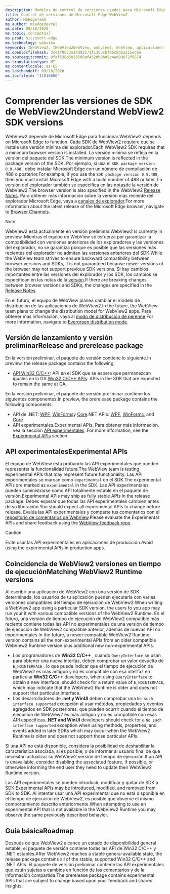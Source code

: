 ```yaml
---
description: Modelos de control de versiones usados para Microsoft Edge WebView2
title: Control de versiones de Microsoft Edge WebView2
author: MSEdgeTeam
ms.author: msedgedevrel
ms.date: 09/10/2020
ms.topic: conceptual
ms.prod: microsoft-edge
ms.technology: webview
keywords: IWebView2, IWebView2WebView, webview2, WebView, aplicaciones WPF, WPF, Edge, ICoreWebView2, ICoreWebView2Host, control de explorador, HTML Edge
ms.openlocfilehash: 3ce1f0653a14d92571f1365cbfebc8bb2215ecbe
ms.sourcegitcommit: 0faf538d5033508af4320b9b89c4ed99872f0574
ms.translationtype: MT
ms.contentlocale: es-ES
ms.lasthandoff: 09/10/2020
ms.locfileid: "11010680"
---
```

# <span data-ttu-id="6fe81-104">Comprender las versiones de SDK de WebView2</span><span class="sxs-lookup"><span data-stu-id="6fe81-104">Understand WebView2 SDK versions</span></span>  

<span data-ttu-id="6fe81-105">WebView2 depende de Microsoft Edge para funcionar.</span><span class="sxs-lookup"><span data-stu-id="6fe81-105">WebView2 depends on Microsoft Edge to function.</span></span>  <span data-ttu-id="6fe81-106">Cada SDK de WebView2 requiere que se instale una versión mínima del explorador.</span><span class="sxs-lookup"><span data-stu-id="6fe81-106">Each WebView2 SDK requires that a minimum browser version is installed.</span></span>  <span data-ttu-id="6fe81-107">La versión mínima se refleja en la versión del paquete del SDK.</span><span class="sxs-lookup"><span data-stu-id="6fe81-107">The minimum version is reflected in the package version of the SDK.</span></span>  <span data-ttu-id="6fe81-108">Por ejemplo, si usa el `SDK package version 0.9.488` , debe instalar Microsoft Edge con un número de compilación de 488 o posterior.</span><span class="sxs-lookup"><span data-stu-id="6fe81-108">For example, if you use the `SDK package version 0.9.488`, then you must install Microsoft Edge with a build number of 488 or later.</span></span>  <span data-ttu-id="6fe81-109">La versión del explorador también se especifica en las [notas][Releasenotes]de la versión de WebView2.</span><span class="sxs-lookup"><span data-stu-id="6fe81-109">The browser version is also specified in the WebView2 [Release Notes][Releasenotes].</span></span>  <span data-ttu-id="6fe81-110">Para obtener más información sobre la versión más reciente del explorador Microsoft Edge, vaya a [canales de explorador][DeployedgeChannels].</span><span class="sxs-lookup"><span data-stu-id="6fe81-110">For more information about the latest release of the Microsoft Edge browser, navigate to [Browser Channels][DeployedgeChannels].</span></span>  

> [!NOTE]
> <span data-ttu-id="6fe81-111">WebView2 está actualmente en versión preliminar.</span><span class="sxs-lookup"><span data-stu-id="6fe81-111">WebView2 is currently in preview.</span></span>  <span data-ttu-id="6fe81-112">Mientras el equipo de WebView se esfuerza por garantizar la compatibilidad con versiones anteriores de los exploradores y las versiones del explorador, no se garantiza porque es posible que las versiones más recientes del explorador no admitan las versiones anteriores del SDK.</span><span class="sxs-lookup"><span data-stu-id="6fe81-112">While the WebView team strives to ensure backward compatibility between browser versions and SDKs, it is not guaranteed because newer versions of the browser may not support previous SDK versions.</span></span>  <span data-ttu-id="6fe81-113">Si hay cambios importantes entre las versiones del explorador y los SDK, los cambios se especifican en las notas de la [versión][Releasenotes].</span><span class="sxs-lookup"><span data-stu-id="6fe81-113">If there are breaking changes between browser versions and SDKs, the changes are specified in the [Release Notes][Releasenotes].</span></span>  

<span data-ttu-id="6fe81-114">En el futuro, el equipo de WebView planea cambiar el modelo de distribución de las aplicaciones de WebView2.</span><span class="sxs-lookup"><span data-stu-id="6fe81-114">In the future, the WebView team plans to change the distribution model for WebView2 apps.</span></span>  <span data-ttu-id="6fe81-115">Para obtener más información, vaya al [modo de distribución de perenne][DistributionEvergreenMode].</span><span class="sxs-lookup"><span data-stu-id="6fe81-115">For more information, navigate to [Evergreen distribution mode][DistributionEvergreenMode].</span></span>  

## <span data-ttu-id="6fe81-116">Versión de lanzamiento y versión preliminar</span><span class="sxs-lookup"><span data-stu-id="6fe81-116">Release and prerelease package</span></span>  

<span data-ttu-id="6fe81-117">En la versión preliminar, el paquete de versión contiene lo siguiente.</span><span class="sxs-lookup"><span data-stu-id="6fe81-117">In preview, the release package contains the following.</span></span>  

*   <span data-ttu-id="6fe81-118">[API Win32 C/C++][ReferenceWin3209622]: API en el SDK que se espera que permanezcan iguales en la GA.</span><span class="sxs-lookup"><span data-stu-id="6fe81-118">[Win32 C/C++ APIs][ReferenceWin3209622]: APIs in the SDK that are expected to remain the same at GA.</span></span>  

<span data-ttu-id="6fe81-119">En la versión preliminar, el paquete de versión preliminar contiene los siguientes componentes.</span><span class="sxs-lookup"><span data-stu-id="6fe81-119">In preview, the prerelease package contains the following components.</span></span>  

*   <span data-ttu-id="6fe81-120">API de .NET: [WPF][ReferenceWpf09515], [WinForms][ReferenceWinforms09515]y [Core][ReferenceDotnet09628]</span><span class="sxs-lookup"><span data-stu-id="6fe81-120">.NET APIs: [WPF][ReferenceWpf09515], [WinForms][ReferenceWinforms09515], and [Core][ReferenceDotnet09628]</span></span>  
*   <span data-ttu-id="6fe81-121">API experimentales.</span><span class="sxs-lookup"><span data-stu-id="6fe81-121">Experimental APIs.</span></span>  <span data-ttu-id="6fe81-122">Para obtener más información, vea la sección [API experimentales](#experimental-apis) .</span><span class="sxs-lookup"><span data-stu-id="6fe81-122">For more information, see the [Experimental APIs](#experimental-apis) section.</span></span>  

## <span data-ttu-id="6fe81-123">API experimentales</span><span class="sxs-lookup"><span data-stu-id="6fe81-123">Experimental APIs</span></span>  

<span data-ttu-id="6fe81-124">El equipo de WebView está probando las API experimentales que pueden representar la funcionalidad futura.</span><span class="sxs-lookup"><span data-stu-id="6fe81-124">The WebView team is testing experimental APIs that may represent future functionality.</span></span>  <span data-ttu-id="6fe81-125">Las API experimentales se marcan como `experimental` en el SDK.</span><span class="sxs-lookup"><span data-stu-id="6fe81-125">The experimental APIs are marked as `experimental` in the SDK.</span></span>  <span data-ttu-id="6fe81-126">Las API experimentales pueden suministrarse como API totalmente estable en el paquete de versión.</span><span class="sxs-lookup"><span data-stu-id="6fe81-126">Experimental APIs may ship as fully stable APIs in the release package.</span></span>  <span data-ttu-id="6fe81-127">Debes esperar que todas las API experimentales cambien antes de su liberación.</span><span class="sxs-lookup"><span data-stu-id="6fe81-127">You should expect all experimental APIs to change before release.</span></span>  <span data-ttu-id="6fe81-128">Evalúa las API experimentales y comparte tus comentarios con el [repositorio de comentarios de WebView][GithubMicrosoftedgeWebviewfeedback].</span><span class="sxs-lookup"><span data-stu-id="6fe81-128">Please evaluate the Experimental APIs and share feedback using the [WebView feedback repo][GithubMicrosoftedgeWebviewfeedback].</span></span>  

> [!CAUTION]
> <span data-ttu-id="6fe81-129">Evite usar las API experimentales en aplicaciones de producción.</span><span class="sxs-lookup"><span data-stu-id="6fe81-129">Avoid using the experimental APIs in production apps.</span></span>  

## <span data-ttu-id="6fe81-130">Coincidencia de WebView2 versiones en tiempo de ejecución</span><span class="sxs-lookup"><span data-stu-id="6fe81-130">Matching WebView2 Runtime versions</span></span>  

<span data-ttu-id="6fe81-131">Al escribir una aplicación de WebView2 con una versión de SDK determinada, los usuarios de tu aplicación pueden ejecutarla con varias versiones compatibles del tiempo de ejecución de WebView2.</span><span class="sxs-lookup"><span data-stu-id="6fe81-131">When writing a WebView2 app using a particular SDK version, the users fo you app may run your it with various compatible versions of the WebView2 Runtime.</span></span>  <span data-ttu-id="6fe81-132">En el futuro, una versión de tiempo de ejecución de WebView2 compatible más reciente contiene todas las API no experimentales de una versión de tiempo de ejecución de WebView2 compatible anterior, además de nuevas API no experimentales.</span><span class="sxs-lookup"><span data-stu-id="6fe81-132">In the future, a newer compatible WebView2 Runtime version contains all the non-experimental APIs from an older compatible WebView2 Runtime version plus additional new non-experimental APIs.</span></span>  

*   <span data-ttu-id="6fe81-133">Los programadores de **Win32 C/C++** , cuando `QueryInterface` se usan para obtener una nueva interfaz, deben comprobar un valor devuelto de `E_NOINTERFACE` , lo que puede indicar que el tiempo de ejecución de WebView2 es más antiguo y no es compatible con esa interfaz en particular.</span><span class="sxs-lookup"><span data-stu-id="6fe81-133">**Win32 C/C++** developers, when using `QueryInterface` to obtain a new interface, should check for a return value of `E_NOINTERFACE`, which may indicate that the WebView2 Runtime is older and does not support that particular interface.</span></span>  
*   <span data-ttu-id="6fe81-134">Los desarrolladores de **.net y WinUI** deben comprobar una `No such interface supported` excepción al usar métodos, propiedades y eventos agregados en SDK posteriores, que pueden ocurrir cuando el tiempo de ejecución de WebView2 es más antiguo y no es compatible con esas API específicas.</span><span class="sxs-lookup"><span data-stu-id="6fe81-134">**.NET and WinUI** developers should check for a `No such interface supported` exception when using methods, properties, and events added in later SDKs which may occur when the WebView2 Runtime is older and does not support those particular APIs.</span></span>  

<span data-ttu-id="6fe81-135">Si una API no está disponible, considera la posibilidad de deshabilitar la característica asociada, si es posible, o de informar al usuario final de que necesitan actualizar su WebView2 versión de tiempo de ejecución.</span><span class="sxs-lookup"><span data-stu-id="6fe81-135">If an API is unavailable, consider disabling the associated feature, if possible, or otherwise informing the end user they need to update their WebView2 Runtime version.</span></span>  

<span data-ttu-id="6fe81-136">Las API experimentales se pueden introducir, modificar y quitar de SDK a SDK.</span><span class="sxs-lookup"><span data-stu-id="6fe81-136">Experimental APIs may be introduced, modified, and removed from SDK to SDK.</span></span>  <span data-ttu-id="6fe81-137">Al intentar usar una API experimental que no está disponible en el tiempo de ejecución de WebView2, es posible que observe el mismo comportamiento descrito anteriormente.</span><span class="sxs-lookup"><span data-stu-id="6fe81-137">When attempting to use an experimental API that is not available in the WebView2 Runtime you may observe the same previously described behavior.</span></span>  

## <span data-ttu-id="6fe81-138">Guía básica</span><span class="sxs-lookup"><span data-stu-id="6fe81-138">Roadmap</span></span>  

<span data-ttu-id="6fe81-139">Después de que WebView2 alcance un estado de disponibilidad general estable, el paquete de versión contiene todas las API de Win32 C/C++ y .NET estables.</span><span class="sxs-lookup"><span data-stu-id="6fe81-139">After WebView2 reaches a stable general available state, the release package contains all of the stable, supported Win32 C/C++ and .NET APIs.</span></span>  <span data-ttu-id="6fe81-140">El paquete de versión preliminar contiene las API experimentales que están sujetas a cambios en función de los comentarios y de la información compartida.</span><span class="sxs-lookup"><span data-stu-id="6fe81-140">The prerelease package contains experimental APIs that are subject to change based upon your feedback and shared insights.</span></span>  

<!--## Versioning  

After you have used a particular version of the SDK to build your app, your app may end up running with an older or newer version of installed browser binaries.  Until version 1.0.0.0 of WebView2 there may be breaking changes during updates that prevent your SDK from working with different versions of installed browser binaries.  After version 1.0.0.0, different versions of the SDK may work with different versions of the installed browser by using the following best practices.  

1.  To account for breaking changes to the API be sure to check for failure when requesting the DLL export `CreateCoreWebView2Environment` and when running `QueryInterface` on any `CoreWebView2` object.  A return value of `E_NOINTERFACE` indicates that the SDK is not compatible with the Microsoft Edge browser binaries.  
1.  Checking for failure from `QueryInterface` also accounts for cases where the SDK is newer than the version of the Microsoft Edge browser and your app attempts to use an interface of which the Microsoft Edge browser is unaware.  

1.  When an interface is unavailable, you may consider disabling the associated feature if possible, or otherwise informing your users to update their browsers.  -->  

<!--links -->

[DistributionEvergreenMode]: ./distribution.md#evergreen-distribution-mode "Modo de distribución de hoja perenne: distribución de aplicaciones mediante WebView2 | Microsoft docs"  
[ReferenceDotnet09628]: ../reference/dotnet/0-9-628-reference-webview2.md "Referencia (WebView2) | Microsoft docs"  
[ReferenceWinforms09515]: ../reference/winforms/0-9-515-reference-webview2.md "Referencia (WebView2) | Microsoft docs"  
[ReferenceWin3209622]: ../reference/win32/0-9-622-reference-webview2.md "Referencia (WebView2) | Microsoft docs"  
[ReferenceWpf09515]: ../reference/wpf/0-9-515-reference-webview2.md "Referencia (WebView2) | Microsoft docs"  
[Releasenotes]: ../releasenotes.md "Notas de la versión para el SDK de WebView2 | Microsoft docs"  

[DeployedgeChannels]: /deployedge/microsoft-edge-channels "Información general de los canales de Microsoft Edge | Microsoft docs"  

[GithubMicrosoftedgeWebviewfeedback]: https://github.com/MicrosoftEdge/WebViewFeedback "Comentarios de WebView: MicrosoftEdge/WebViewFeedback | GitHub"  
